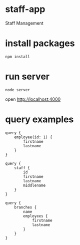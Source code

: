 # staff-app
 Staff Management

# install packages
`npm install`

# run server
`node server`

open [http://localhost:4000](http://localhost:4000)

# query examples

```
query {
	employee(id: 1) {
		firstname
		lastname
	}
}
```

```
query {
	staff {
  		id
  		firstname
  		lastname
  		middlename
 	}
}
```

```
query {
	branches {
		name
		employees {
			firstname
			lastname
		}
	}
}
```
